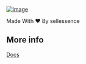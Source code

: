 [![Image](https://github.com/yarrosvault/syde/blob/main/Assets/Banner.png)](http://discord.gg/hVDgUm8WGr "Description")

Made With ❤️ By sellessence

## More info
[Docs](https://essencejs.github.io/syde/)
